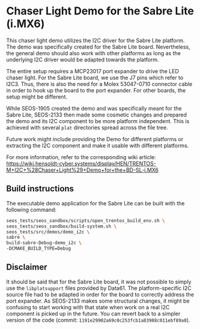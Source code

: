 # Chaser Light Demo for the Sabre Lite (i.MX6)

This chaser light demo utilizes the I2C driver for the Sabre Lite platform. The
demo was specifically created for the Sabre Lite board. Nevertheless, the
general demo should also work with other platforms as long as the underlying
I2C driver would be adapted towards the platform.

The entire setup requires a MCP23017 port expander to drive the LED chaser
light. For the Sabre Lite board, we use the J7 pins which refer to I2C3. Thus,
there is also the need for a Molex 53047-0710 connector cable in order to hook
up the board to the port expander. For other boards, the setup might be
different.

While SEOS-1905 created the demo and was specifically meant for the Sabre Lite,
SEOS-2133 then made some cosmetic changes and prepared the demo and its I2C
component to be more platform independent. This is achieved with several `plat`
directories spread across the file tree.

Future work might include providing the Demo for different platforms or
extracting the I2C component and make it usable with different platforms.

For more information, refer to the corresponding wiki article:
<https://wiki.hensoldt-cyber.systems/display/HEN/TRENTOS-M+I2C+%28Chaser+Light%29+Demo+for+the+BD-SL-i.MX6>

## Build instructions

The executable demo application for the Sabre Lite can be built with the
following command:

```bash
seos_tests/seos_sandbox/scripts/open_trentos_build_env.sh \
seos_tests/seos_sandbox/build-system.sh \
seos_tests/src/demos/demo_i2c \
sabre \
build-sabre-Debug-demo_i2c \
-DCMAKE_BUILD_TYPE=Debug
```

## Disclaimer

It should be said that for the Sabre Lite board, it was not possible to simply
use the `libplatsupport` files provided by Data61. The platform-specific I2C
source file had to be adapted in order for the board to correctly address the
port expander.
As SEOS-2133 makes some structural changes, it might be confusing to start
working with that state when work on a real I2C component is picked up in the
future. You can revert back to a simpler version of the code (commit:
`1191e29902a69c0c253fcb1a83988c011ebf89a0`).
